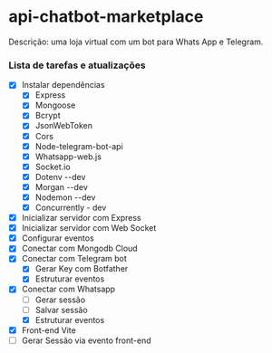 # api-chatbot-marketplace
Descrição: uma loja virtual com um bot para Whats App e Telegram.


### Lista de tarefas e atualizações
- [x] Instalar dependências
  - [x] Express
  - [x] Mongoose
  - [x] Bcrypt
  - [x] JsonWebToken
  - [x] Cors
  - [x] Node-telegram-bot-api
  - [x] Whatsapp-web.js
  - [x] Socket.io
  - [x] Dotenv --dev
  - [x] Morgan --dev
  - [x] Nodemon --dev
  - [x] Concurrently - dev
- [x] Inicializar servidor com Express
- [x] Inicializar servidor com Web Socket
- [x] Configurar eventos
- [x] Conectar com Mongodb Cloud
- [x] Conectar com Telegram bot
  - [x] Gerar Key com Botfather
  - [x] Estruturar eventos
- [x] Conectar com Whatsapp
  - [ ] Gerar sessão
  - [ ] Salvar sessão
  - [x] Estruturar eventos
- [x] Front-end Vite
- [ ] Gerar Sessão via evento front-end